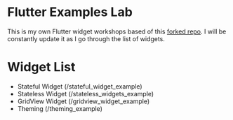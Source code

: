 # Flutter Examples Lab
This is my own Flutter widget workshops based of this [forked repo](https://github.com/nisrulz/flutter-examples). I will be constantly update it 
as I go through the list of widgets. 

# Widget List
- Stateful Widget (/stateful_widget_example)
- Stateless Widget (/stateless_widgets_example)
- GridView Widget (/gridview_widget_example)
- Theming (/theming_example)

